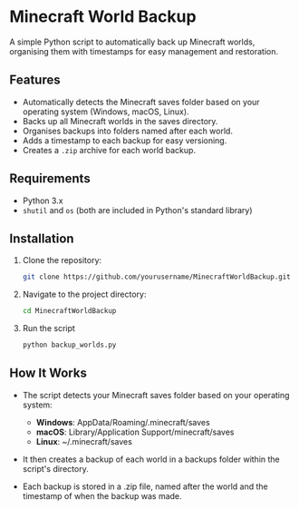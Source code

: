 # Minecraft World Backup

A simple Python script to automatically back up Minecraft worlds, organising them with timestamps for easy management and restoration.

## Features

- Automatically detects the Minecraft saves folder based on your operating system (Windows, macOS, Linux).
- Backs up all Minecraft worlds in the saves directory.
- Organises backups into folders named after each world.
- Adds a timestamp to each backup for easy versioning.
- Creates a `.zip` archive for each world backup.

## Requirements

- Python 3.x
- `shutil` and `os` (both are included in Python's standard library)

## Installation

1. Clone the repository:

   ```bash
   git clone https://github.com/yourusername/MinecraftWorldBackup.git
2. Navigate to the project directory:

	```bash
	cd MinecraftWorldBackup
3. Run the script

	```bash
    python backup_worlds.py
## How It Works
- The script detects your Minecraft saves folder based on your operating system:
  - **Windows**: AppData/Roaming/.minecraft/saves
  - **macOS**: Library/Application Support/minecraft/saves
  - **Linux**: ~/.minecraft/saves

- It then creates a backup of each world in a backups folder within the script's directory.
- Each backup is stored in a .zip file, named after the world and the timestamp of when the backup was made.